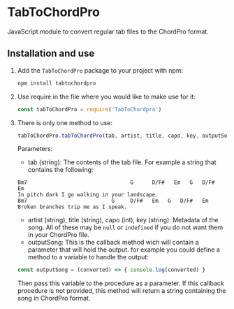 # TabToChordPro
JavaScript module to convert regular tab files to the ChordPro format.
## Installation and use
1. Add the `TabToChordPro` package to your project with npm:
    ```bash
    npm install tabtochordpro
    ```
1. Use require in the file where you would like to make use for it:
    ```javascript
    const tabToChordPro = require('TabToChordpro')
    ```
1. There is only one method to use:
    ```javascript
    tabToChordPro.tabToChordPro(tab, artist, title, capo, key, outputSong);
    ```

    Parameters:
    * tab (string): The contents of the tab file. For example a string that contains the following:
    ```
    Bm7                                 G      D/F#   Em   G   D/F#   Em
    In pitch dark I go walking in your landscape.
    Bm7                           G     D/F#   Em   G   D/F#   Em
    Broken branches trip me as I speak.
    ```
    * artist (string), title (string), capo (int), key (string): Metadata of the song. All of these may be `null` or `indefined` if you do not want them in your ChordPro file.
    * outputSong: This is the callback method wich will contain a parameter that will hold the output. for example you could define a method to a variable to handle the output:
    ```javascript
    const outputSong = (converted) => { console.log(converted) }
    ```
    Then pass this variable to the procedure as a parameter.
    If this callback procedure is not provided, this method will return a string containing the song in ChordPro format.